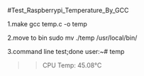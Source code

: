 #Test_Raspberrypi_Temperature_By_GCC

1.make
  gcc temp.c -o temp

2.move to bin
  sudo mv ./temp /usr/local/bin/
  
3.command line test;done
  user:~# temp
  >>CPU Temp: 45.08°C


